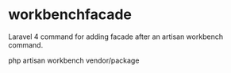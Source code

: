 workbenchfacade
===============

Laravel 4 command for adding facade after an artisan workbench command.

php artisan workbench vendor/package
